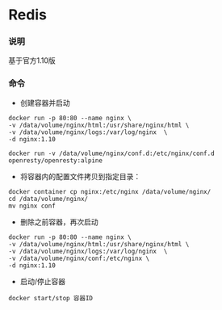 # Redis

### 说明

基于官方1.10版


### 命令

* 创建容器并启动
```
docker run -p 80:80 --name nginx \
-v /data/volume/nginx/html:/usr/share/nginx/html \
-v /data/volume/nginx/logs:/var/log/nginx  \
-d nginx:1.10

docker run -v /data/volume/nginx/conf.d:/etc/nginx/conf.d openresty/openresty:alpine
```

* 将容器内的配置文件拷贝到指定目录：
```
docker container cp nginx:/etc/nginx /data/volume/nginx/
cd /data/volume/nginx/
mv nginx conf
```
* 删除之前容器，再次启动
```
docker run -p 80:80 --name nginx \
-v /data/volume/nginx/html:/usr/share/nginx/html \
-v /data/volume/nginx/logs:/var/log/nginx  \
-v /data/volume/nginx/conf:/etc/nginx \
-d nginx:1.10
```

* 启动/停止容器
```
docker start/stop 容器ID
```
